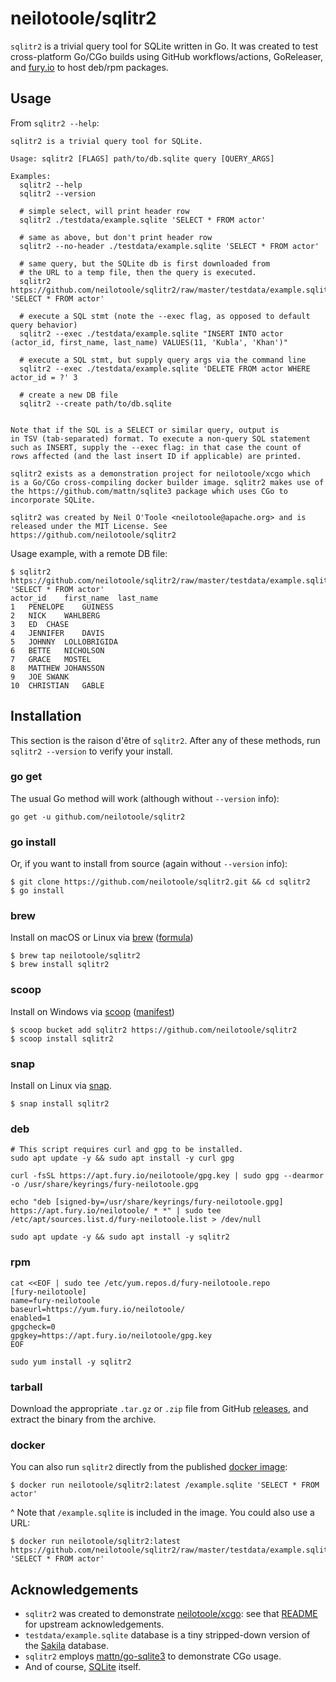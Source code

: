 # neilotoole/sqlitr2
`sqlitr2` is a trivial query tool for SQLite written in Go. It was
created to test cross-platform Go/CGo builds using GitHub workflows/actions,
GoReleaser, and [fury.io](https://fury.io) to host deb/rpm packages.

## Usage

From `sqlitr2 --help`:

```
sqlitr2 is a trivial query tool for SQLite.

Usage: sqlitr2 [FLAGS] path/to/db.sqlite query [QUERY_ARGS]

Examples:
  sqlitr2 --help
  sqlitr2 --version

  # simple select, will print header row
  sqlitr2 ./testdata/example.sqlite 'SELECT * FROM actor'

  # same as above, but don't print header row
  sqlitr2 --no-header ./testdata/example.sqlite 'SELECT * FROM actor'

  # same query, but the SQLite db is first downloaded from
  # the URL to a temp file, then the query is executed.
  sqlitr2 https://github.com/neilotoole/sqlitr2/raw/master/testdata/example.sqlite 'SELECT * FROM actor'

  # execute a SQL stmt (note the --exec flag, as opposed to default query behavior)
  sqlitr2 --exec ./testdata/example.sqlite "INSERT INTO actor (actor_id, first_name, last_name) VALUES(11, 'Kubla', 'Khan')"

  # execute a SQL stmt, but supply query args via the command line
  sqlitr2 --exec ./testdata/example.sqlite 'DELETE FROM actor WHERE actor_id = ?' 3

  # create a new DB file
  sqlitr2 --create path/to/db.sqlite


Note that if the SQL is a SELECT or similar query, output is
in TSV (tab-separated) format. To execute a non-query SQL statement
such as INSERT, supply the --exec flag: in that case the count of
rows affected (and the last insert ID if applicable) are printed.

sqlitr2 exists as a demonstration project for neilotoole/xcgo which
is a Go/CGo cross-compiling docker builder image. sqlitr2 makes use of
the https://github.com/mattn/sqlite3 package which uses CGo to
incorporate SQLite.

sqlitr2 was created by Neil O'Toole <neilotoole@apache.org> and is
released under the MIT License. See https://github.com/neilotoole/sqlitr2
```

Usage example, with a remote DB file:

```shell script
$ sqlitr2 https://github.com/neilotoole/sqlitr2/raw/master/testdata/example.sqlite 'SELECT * FROM actor'
actor_id	first_name	last_name
1	PENELOPE	GUINESS
2	NICK	WAHLBERG
3	ED	CHASE
4	JENNIFER	DAVIS
5	JOHNNY	LOLLOBRIGIDA
6	BETTE	NICHOLSON
7	GRACE	MOSTEL
8	MATTHEW	JOHANSSON
9	JOE	SWANK
10	CHRISTIAN	GABLE
```


## Installation
This section is the raison d'être of `sqlitr2`. After any of these
methods, run `sqlitr2 --version` to verify your install.

### go get
The usual Go method will work (although without `--version` info): 

```shell script
go get -u github.com/neilotoole/sqlitr2
```

### go install
Or, if you want to install from source (again without `--version` info):

```shell script
$ git clone https://github.com/neilotoole/sqlitr2.git && cd sqlitr2
$ go install
```

### brew
Install on macOS or Linux via [brew](https://brew.sh/) ([formula](https://github.com/neilotoole/homebrew-sqlitr2/blob/master/sqlitr2.rb))

```shell script
$ brew tap neilotoole/sqlitr2
$ brew install sqlitr2
```

### scoop
Install on Windows via [scoop](https://scoop.sh/) ([manifest](https://github.com/neilotoole/sqlitr2/blob/master/sqlitr2.json))

```shell script
$ scoop bucket add sqlitr2 https://github.com/neilotoole/sqlitr2
$ scoop install sqlitr2
```

### snap
Install on Linux via [snap](https://snapcraft.io/docs/getting-started).

```shell script
$ snap install sqlitr2 
```

### deb

```shell script
# This script requires curl and gpg to be installed.
sudo apt update -y && sudo apt install -y curl gpg

curl -fsSL https://apt.fury.io/neilotoole/gpg.key | sudo gpg --dearmor -o /usr/share/keyrings/fury-neilotoole.gpg

echo "deb [signed-by=/usr/share/keyrings/fury-neilotoole.gpg] https://apt.fury.io/neilotoole/ * *" | sudo tee /etc/apt/sources.list.d/fury-neilotoole.list > /dev/null

sudo apt update -y && sudo apt install -y sqlitr2
```

### rpm

```shell
cat <<EOF | sudo tee /etc/yum.repos.d/fury-neilotoole.repo
[fury-neilotoole]
name=fury-neilotoole
baseurl=https://yum.fury.io/neilotoole/
enabled=1
gpgcheck=0
gpgkey=https://apt.fury.io/neilotoole/gpg.key
EOF

sudo yum install -y sqlitr2
```

### tarball
Download the appropriate `.tar.gz` or `.zip` file from GitHub [releases](https://github.com/neilotoole/sqlitr2/releases), and extract the binary from the archive.

### docker
You can also run `sqlitr2` directly from the published [docker image](https://hub.docker.com/repository/docker/neilotoole/sqlitr2):

```shell script
$ docker run neilotoole/sqlitr2:latest /example.sqlite 'SELECT * FROM actor'
```
^ Note that `/example.sqlite` is included in the image. You could also use a URL:

```shell script
$ docker run neilotoole/sqlitr2:latest https://github.com/neilotoole/sqlitr2/raw/master/testdata/example.sqlite 'SELECT * FROM actor'
```




## Acknowledgements
- `sqlitr2` was created to demonstrate [neilotoole/xcgo](https://github.com/neilotoole/xcgo): see that [README](https://github.com/neilotoole/xcgo/blob/master/README.md) for upstream acknowledgements.
- `testdata/example.sqlite` database is a tiny
stripped-down version of the [Sakila](https://dev.mysql.com/doc/sakila/en/) database.
- `sqlitr2` employs [mattn/go-sqlite3](https://github.com/mattn/go-sqlite3) to demonstrate CGo usage.
- And of course, [SQLite](https://www.sqlite.org/) itself.
